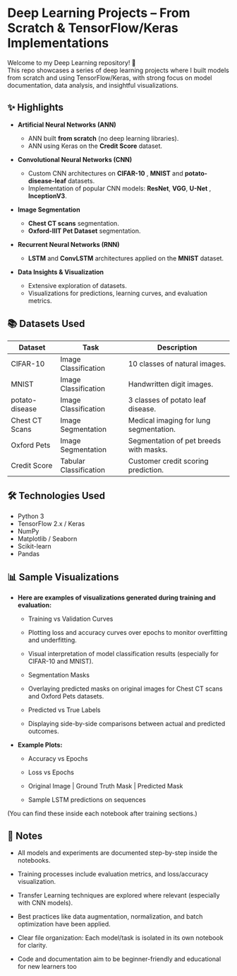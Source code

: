 # Deep Learning Projects – From Scratch & TensorFlow/Keras Implementations

Welcome to my Deep Learning repository! 🚀  
This repo showcases a series of deep learning projects where I built models from scratch and using TensorFlow/Keras, with strong focus on model documentation, data analysis, and insightful visualizations.

## ✨ Highlights

- **Artificial Neural Networks (ANN)**
  - ANN built **from scratch** (no deep learning libraries).
  - ANN using Keras on the **Credit Score** dataset.

- **Convolutional Neural Networks (CNN)**
  - Custom CNN architectures on **CIFAR-10** , **MNIST** and **potato-disease-leaf** datasets.
  - Implementation of popular CNN models: **ResNet**, **VGG**, **U-Net** , **InceptionV3**.

- **Image Segmentation**
  - **Chest CT scans** segmentation.
  - **Oxford-IIIT Pet Dataset** segmentation.

- **Recurrent Neural Networks (RNN)**
  - **LSTM** and **ConvLSTM** architectures applied on the **MNIST** dataset.

- **Data Insights & Visualization**
  - Extensive exploration of datasets.
  - Visualizations for predictions, learning curves, and evaluation metrics.

## 📚 Datasets Used

| Dataset         | Task                    | Description                               |
|-----------------|-------------------------|-------------------------------------------|
| CIFAR-10        | Image Classification    | 10 classes of natural images.             |
| MNIST           | Image Classification    | Handwritten digit images.                 |
| potato-disease  | Image Classification    | 3 classes of potato leaf disease.         |
| Chest CT Scans  | Image Segmentation      | Medical imaging for lung segmentation.    |
| Oxford Pets     | Image Segmentation      | Segmentation of pet breeds with masks.    |
| Credit Score    | Tabular Classification  | Customer credit scoring prediction.       |

## 🛠 Technologies Used

- Python 3
- TensorFlow 2.x / Keras
- NumPy
- Matplotlib / Seaborn
- Scikit-learn
- Pandas

## 📊 Sample Visualizations
- **Here are examples of visualizations generated during training and evaluation:**

  - Training vs Validation Curves
  
  - Plotting loss and accuracy curves over epochs to monitor overfitting and underfitting.
  
  - Visual interpretation of model classification results (especially for CIFAR-10 and MNIST).
  
  - Segmentation Masks
  
  - Overlaying predicted masks on original images for Chest CT scans and Oxford Pets datasets.
  
  - Predicted vs True Labels
  
  - Displaying side-by-side comparisons between actual and predicted outcomes.

- **Example Plots:**

  - Accuracy vs Epochs
  
  - Loss vs Epochs
  
  - Original Image | Ground Truth Mask | Predicted Mask
  
  - Sample LSTM predictions on sequences

(You can find these inside each notebook after training sections.)

## 🧠 Notes
- All models and experiments are documented step-by-step inside the notebooks.

- Training processes include evaluation metrics, and loss/accuracy visualization.

- Transfer Learning techniques are explored where relevant (especially with CNN models).

- Best practices like data augmentation, normalization, and batch optimization have been applied.

- Clear file organization: Each model/task is isolated in its own notebook for clarity.

- Code and documentation aim to be beginner-friendly and educational for new learners too
